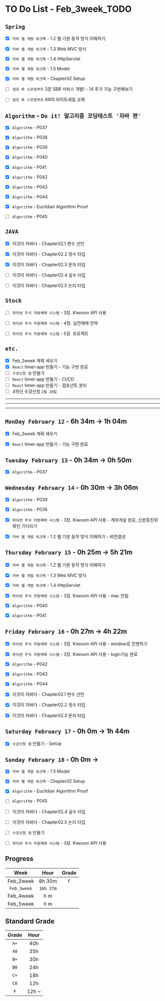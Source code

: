 # TO Do List - Feb_3week_TODO


## `Spring`
- [x] `자바 웹 개발 워크북` - 1.2 웹 기본 동작 방식 이해하기
- [x] `자바 웹 개발 워크북` - 1.3 Web MVC 방식
- [x] `자바 웹 개발 워크북` - 1.4 HttpServlet
- [x] `자바 웹 개발 워크북` - 1.5 Model
- [x] `자바 웹 개발 워크북` - Chapter02 Setup
- [ ] `점프 투 스프링부트` 3장 SBB 서비스 개발! - 14 추가 기능 구현해보기
- [ ] `점프 투 스프링부트` AWS 라이트세일 교체


## `Algorithm` - `Do it! 알고리즘 코딩테스트 '자바 편'`
- [x] `Algorithm` - P037
- [x] `Algorithm` - P038
- [x] `Algorithm` - P039
- [x] `Algorithm` - P040
- [x] `Algorithm` - P041
- [x] `Algorithm` - P042
- [x] `Algorithm` - P043
- [x] `Algorithm` - P044
- [x] `Algorithm` - Euclidian Algorithm Proof
- [ ] `Algorithm` - P045


## `JAVA`
- [x] 이것이 자바다 - Chapter02.1 변수 선언
- [x] 이것이 자바다 - Chapter02.2 정수 타입
- [x] 이것이 자바다 - Chapter02.3 문자 타입
- [ ] 이것이 자바다 - Chapter02.4 실수 타입
- [ ] 이것이 자바다 - Chapter02.5 논리 타입


## `Stock`
- [ ] `파이썬 주식 자동매매 시스템` - 3장. Kiwoom API 사용
- [ ] `파이썬 주식 자동매매 시스템` - 4장. 실전매매 전략
- [ ] `파이썬 주식 자동매매 시스템` - 5장. 프로젝트



## `etc.`
- [x] Feb_3week 계획 세우기
- [x] `React` timer-app 만들기 - 기능 구현 완료
- [ ] `수강신청 앱` 만들기
- [ ] `React` timer-app 만들기 - CI/CD
- [ ] `React` timer-app 만들기 - 컴포넌트 분리
- [ ] 4학년 수강신청 `2월 20일`

---
---
---

## `MonDay February 12` - 6h 34m -> 1h 04m
- [x] Feb_3week 계획 세우기
- [x] `React` timer-app 만들기 - 기능 구현 완료


## `Tuesday February 13` - 0h 34m -> 0h 50m
- [x] `Algorithm` - P037


## `Wednesday February 14` - 0h 30m -> 3h 06m
- [x] `Algorithm` - P039
- [x] `Algorithm` - P038
- [x] `파이썬 주식 자동매매 시스템` - 3장. Kiwoom API 사용 - 계좌개설 완료, 신분증진위확인 기다리기
- [x] `자바 웹 개발 워크북` - 1.2 웹 기본 동작 방식 이해하기 - 비연결성


## `Thursday February 15` - 0h 25m -> 5h 21m
- [x] `자바 웹 개발 워크북` - 1.2 웹 기본 동작 방식 이해하기
- [x] `자바 웹 개발 워크북` - 1.3 Web MVC 방식
- [x] `자바 웹 개발 워크북` - 1.4 HttpServlet
- [x] `파이썬 주식 자동매매 시스템` - 3장. Kiwoom API 사용 - mac 안됨
- [x] `Algorithm` - P040
- [x] `Algorithm` - P041


## `Friday February 16` - 0h 27m -> 4h 22m
- [x] `파이썬 주식 자동매매 시스템` - 3장. Kiwoom API 사용 - window로 진행하기
- [x] `파이썬 주식 자동매매 시스템` - 3장. Kiwoom API 사용 - login기능 완료
- [x] `Algorithm` - P042
- [x] `Algorithm` - P043
- [x] `Algorithm` - P044
- [x] 이것이 자바다 - Chapter02.1 변수 선언
- [x] 이것이 자바다 - Chapter02.2 정수 타입
- [x] 이것이 자바다 - Chapter02.3 문자 타입


## `Saturday February 17` - 0h 0m -> 1h 44m
- [x] `수강신청 앱` 만들기 - SetUp


## `Sunday February 18` - 0h 0m ->
- [x] `자바 웹 개발 워크북` - 1.5 Model
- [x] `자바 웹 개발 워크북` - Chapter02 Setup
- [x] `Algorithm` - Euclidian Algorithm Proof
- [ ] `Algorithm` - P045
- [ ] 이것이 자바다 - Chapter02.4 실수 타입
- [ ] 이것이 자바다 - Chapter02.5 논리 타입
- [ ] `수강신청 앱` 만들기
- [ ] `파이썬 주식 자동매매 시스템` - 3장. Kiwoom API 사용


## Progress
| Week | Hour | Grade |
|:---:|:---:|:---:|
|Feb_2week|8h 30m|`F`|
|`Feb_3week`|`16h 27m`||
|Feb_4week|h m||
|Feb_5week|h m||


## Standard Grade
| Grade | Hour |
|:---:|:---:|
|`A+`|40h|
|`A0`|35h|
|`B+`|30h|
|`B0`|24h|
|`C+`|18h|
|`C0`|12h|
|`F`|12h ~|
